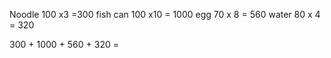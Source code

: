 Noodle 100 x3 =300
fish can 100 x10 = 1000
egg 70 x 8 = 560
water 80 x 4 = 320

300 + 1000 + 560 + 320 = 